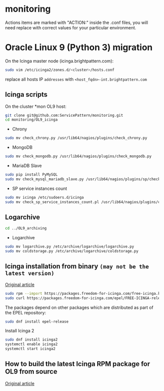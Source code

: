 # monitoring

Actions items are marked with "ACTION:" inside the .conf files, you will need replace with correct values for your particular environment.

# Oracle Linux 9 (Python 3) migration

On the Icinga master node (icinga.brightpattern.com):
```sh
sudo vim /etc/icinga2/zones.d/<cluster>/hosts.conf
```
replace all hosts IP `addresses` with `<host_fqdn>-int.brightpattern.com`

## Icinga scripts

On the cluster *mon OL9  host:
```sh
git clone git@github.com:ServicePattern/monitoring.git
cd monitoring/OL9_icinga
```

- Chrony
```sh
sudo mv check_chrony.py /usr/lib64/nagios/plugins/check_chrony.py
```
- MongoDB
```sh
sudo mv check_mongodb.py /usr/lib64/nagios/plugins/check_mongodb.py
```
- MariaDB Slave
```sh
sudo pip install PyMySQL
sudo mv check_mysql_mariadb_slave.py /usr/lib64/nagios/plugins/sp/check_mysql_mariadb_slave.py
```
- SP service instances count
```sh
sudo mv icinga /etc/sudoers.d/icinga
sudo mv check_sp_service_instances_count.pl /usr/lib64/nagios/plugins/check_sp_service_instances_count.pl
```

## Logarchive
```sh
cd ../OL9_archiving
```

- Logarchive
```sh
sudo mv logarchive.py /etc/archive/logarchive/logarchive.py
sudo mv coldstorage.py /etc/archive/logarchive/coldstorage.py
```

## Icinga installation from binary `(may not be the latest version)`
[Original article](https://freedom-for-icinga.com/#install)

```sh
sudo rpm --import https://packages.freedom-for-icinga.com/free-icinga.key
sudo curl https://packages.freedom-for-icinga.com/epel/FREE-ICINGA-release.repo -o /etc/yum.repos.d/FREE-ICINGA-release.repo
```
The packages depend on other packages which are distributed as part of the EPEL repository:
```sh
sudo dnf install epel-release
```

Install Icinga 2

```sh
sudo dnf install icinga2
systemctl enable icinga2
systemctl start icinga2
```

## How to build the latest Icinga RPM package for OL9 from source

[Original article](https://freedom-for-icinga.com/#build)


